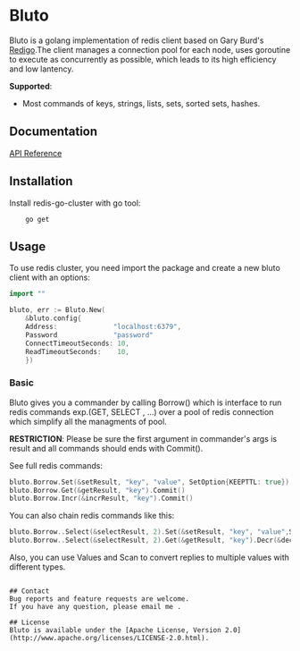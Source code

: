 # Bluto
Bluto is a golang implementation of redis client based on Gary Burd's
[Redigo](https://github.com/garyburd/redigo).The client manages a connection pool 
for each node, uses goroutine to execute as concurrently as possible, which leads 
to its high efficiency and low lantency.

**Supported**:
* Most commands of keys, strings, lists, sets, sorted sets, hashes.


## Documentation
[API Reference]()

## Installation
Install redis-go-cluster with go tool:
```
    go get 
```
    
## Usage
To use redis cluster, you need import the package and create a new bluto client
with an options:
```go
import ""

bluto, err := Bluto.New(
    &bluto.config{
    Address:              "localhost:6379",
    Password              "password"
    ConnectTimeoutSeconds: 10,
    ReadTimeoutSeconds:    10,
    })
```

### Basic
Bluto gives you a commander by calling Borrow() which is interface to run redis commands exp.(GET, SELECT , ...) over a pool of redis connection which simplify all the managments of pool. 


**RESTRICTION**: Please be sure the first argument in commander's args is result and all commands should ends with Commit().

See full redis commands: 

```go
bluto.Borrow.Set(&setResult, "key", "value", SetOption{KEEPTTL: true}).Commit()
bluto.Borrow.Get(&getResult, "key").Commit()
bluto.Borrow.Incr(&incrResult, "key").Commit()
```
You can also chain redis commands like this:
```go
bluto.Borrow..Select(&selectResult, 2).Set(&setResult, "key", "value",SetOption{KEEPTTL: true}).Incr(&incrResult, "key").Commit()
bluto.Borrow..Select(&selectResult, 2).Get(&getResult, "key").Decr(&decrResult, "key")..Del(&delResult, "key").Commit()
```
Also, you can use Values and Scan to convert replies to multiple values with different types.
```

## Contact
Bug reports and feature requests are welcome.
If you have any question, please email me .

## License
Bluto is available under the [Apache License, Version 2.0](http://www.apache.org/licenses/LICENSE-2.0.html).
